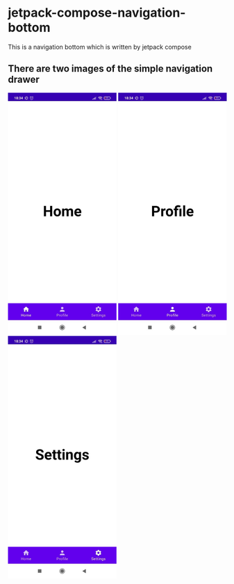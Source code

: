 
# jetpack-compose-navigation-bottom
This is a navigation bottom which is written by jetpack compose

## There are two images of the simple navigation drawer


<p float="center">
  <img src="/images/bnav1.jpg" width="250" />
  <img src="/images/bnav2.jpg" width="250" /> 
  <img src="/images/bnav3.jpg" width="250" />
</p>
